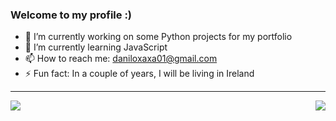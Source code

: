 ### Welcome to my profile :)


- 🔭 I’m currently working on some Python projects for my portfolio
- 🌱 I’m currently learning JavaScript
- 📫 How to reach me: daniloxaxa01@gmail.com
- ⚡ Fun fact: In a couple of years, I will be living in Ireland

---

<a href="https://github.com/Danilo-Xaxa/Danilo-Xaxa">
  <img align = "left" src = "https://github-readme-stats.vercel.app/api/top-langs/?username=Danilo-Xaxa&layout=compact&langs_count=8&theme=dracula" />
</a>

<a href="https://github.com/ricarthlima/Danilo-Xaxa/Danilo-Xaxa">
  <img align = "right" src = "https://github-readme-stats.vercel.app/api?username=Danilo-Xaxa&show_icons=true&theme=dracula&include_all_commits=true&count_private=true" />
</a>
